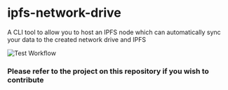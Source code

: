 # ipfs-network-drive

A CLI tool to allow you to host an IPFS node which can automatically sync your data to the created network drive and IPFS

![Test Workflow](https://github.com/b7011343/ipfs-network-drive/actions/workflows/node.js.yml/badge.svg)

### Please refer to the project on this repository if you wish to contribute
